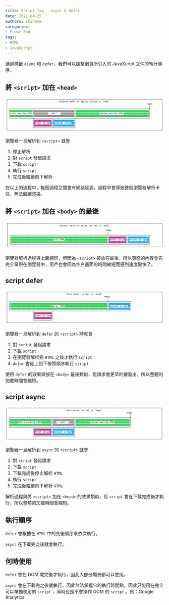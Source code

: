 ```yaml
---
title: Script Tag - async & defer
date: 2021-04-25
authors: shineve
categories:
- Front-End
tags:
- HTML
- JavaScript
---
```

通過標籤 `async` 和 `defer`，我們可以調整網頁所引入的 JavaScript 文件的執行順序。

## 將 `<script>` 加在 `<head>`

![without defer async head](without-defer-async-head.png)

瀏覽器一旦解析到 `<script>` 就會

1. 停止解析
2. 對 `script` 發起請求
3. 下載 `script`
4. 執行 `script`
5. 完成後繼續向下解析

在以上的過程中，每個過程之間會有網路延遲，過程中會導致整個瀏覽器解析卡住，無法繼續渲染。

<!--truncate-->

## 將 `<script>` 加在 `<body>` 的最後

![script async defer](script-async-defer.png)

瀏覽器解析過程與上面相同，但因為 `<script>` 被放在最後，所以頁面的內容會先完全呈現在瀏覽器中，用戶也會因為空白畫面的時間縮短而感到速度變快了。

## script defer

![with defer](with-defer.png)

瀏覽器一旦解析到 `defer` 的 `<script>` 時就會

1. 對 `script` 發起請求
2. 下載 `script`
3. 在瀏覽器解析完 `HTML` 之後才執行 `script`
4. `defer` 會從上到下按照順序執行 `script`

使用 `defer` 的效果與放在 `<body>` 最後類似，但請求會更早的被發出，所以整體的加載時間會縮短。

## script async

![with async](with-async.png)

瀏覽器一旦解析到 `async` 的 `<script>` 就會

1. 對 `script` 發起請求
2. 下載 `script`
3. 下載完成後停止解析 `HTML`
4. 執行 `script`
5. 完成後繼續向下解析 `HTML`

解析過程與將 `<script>` 加在 `<head>` 的效果類似，但 `script` 會在下載完成後才執行，所以整體的加載時間會縮短。

## 執行順序

`defer` 會根據在 `HTML` 中的先後順序來依次執行。

`async` 在下載完之後就會執行。

## 何時使用

`defer` 會在 DOM 載完後才執行，因此大部分場景都可以使用。

`async` 會在下載完之後就執行，因此無法掌握它的執行時間點，因此只能用在完全可以單獨使用的 `script` ，同時也是不會操作 DOM 的 `script` 。例：Google Analytics
